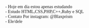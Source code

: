 
<p style="font-family:verdana">
- Hoje em dia estou apenas estudando<br/>
- Estudo HTML,CSS,PHP,C++,Ruby e SQL<br/>
- Contato Por instagram: @Blaxprism<br/>
- Ele/dele<br/>
</p>
